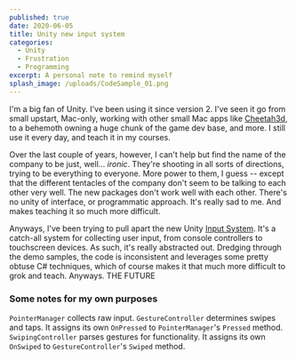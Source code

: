 ```yaml
---
published: true
date: 2020-06-05
title: Unity new input system
categories:
  - Unity
  - Frustration
  - Programming
excerpt: A personal note to remind myself
splash_image: /uploads/CodeSample_01.png
---
```

I'm a big fan of Unity. I've been using it since version 2. I've seen it go from small upstart, Mac-only, working with other small Mac apps like [Cheetah3d](http://cheetah3d.de/), to a behemoth owning a huge chunk of the game dev base, and more. I still use it every day, and teach it in my courses.

Over the last couple of years, however, I can't help but find the name of the company to be just, well… *ironic*. They're shooting in all sorts of directions, trying to be everything to everyone. More power to them, I guess -- except that the different tentacles of the company don't seem to be talking to each other very well. The new packages don't work well with each other. There's no unity of interface, or programmatic approach. It's really sad to me. And makes teaching it so much more difficult.

Anyways, I've been trying to pull apart the new Unity [Input System](https://blogs.unity3d.com/2019/10/14/introducing-the-new-input-system/). It's a catch-all system for collecting user input, from console controllers to touchscreen devices. As such, it's really abstracted out. Dredging through the demo samples, the code is inconsistent and leverages some pretty obtuse C# techniques, which of course makes it that much more difficult to grok and teach. Anyways. THE FUTURE

### Some notes for my own purposes
`PointerManager` collects raw input.
`GestureController` determines swipes and taps. It assigns its own `OnPressed` to `PointerManager`'s `Pressed` method.
`SwipingController` parses gestures for functionality. It assigns its own `OnSwiped` to `GestureController`'s `Swiped` method.
